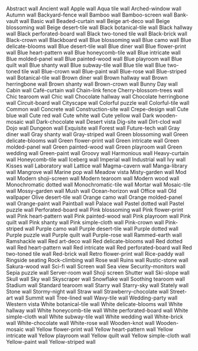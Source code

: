 Abstract wall
Ancient wall
Apple wall
Aqua tile wall
Arched-window wall
Autumn wall
Backyard-fence wall
Bamboo wall
Bamboo-screen wall
Bank-vault wall
Basic wall
Beaded-curtain wall
Beige art-deco wall
Beige blossoming wall
Beige desert-tile wall
Black botanical-tile wall
Black hallway wall
Black perforated-board wall
Black two-toned tile wall
Black-brick wall
Black-crown wall
Blackboard wall
Blue blossoming wall
Blue camo wall
Blue delicate-blooms wall
Blue desert-tile wall
Blue diner wall
Blue flower-print wall
Blue heart-pattern wall
Blue honeycomb-tile wall
Blue intricate wall
Blue molded-panel wall
Blue painted-wood wall
Blue playroom wall
Blue quilt wall
Blue shanty wall
Blue subway-tile wall
Blue tile wall
Blue two-toned tile wall
Blue-crown wall
Blue-paint wall
Blue-rose wall
Blue-striped wall
Botanical-tile wall
Brown diner wall
Brown hallway wall
Brown herringbone wall
Brown shanty wall
Brown-crown wall
Bunny Day wall
Cabin wall
Café-curtain wall
Chain-link fence
Cherry-blossom-trees wall
Chic tearoom wall
Chic wall
Chocolate hallway wall
Chocolate herringbone wall
Circuit-board wall
Cityscape wall
Colorful puzzle wall
Colorful-tile wall
Common wall
Concrete wall
Construction-site wall
Crepe-design wall
Cute blue wall
Cute red wall
Cute white wall
Cute yellow wall
Dark wooden-mosaic wall
Dark-chocolate wall
Desert vista
Dig-site wall
Dirt-clod wall
Dojo wall
Dungeon wall
Exquisite wall
Forest wall
Future-tech wall
Gray diner wall
Gray shanty wall
Gray-striped wall
Green blossoming wall
Green delicate-blooms wall
Green flower-print wall
Green intricate wall
Green molded-panel wall
Green painted-wood wall
Green playroom wall
Green wedding wall
Green-paint wall
Groovy wall
Harmonious wall
Heavy-curtain wall
Honeycomb-tile wall
Iceberg wall
Imperial wall
Industrial wall
Ivy wall
Kisses wall
Laboratory wall
Lattice wall
Magma-cavern wall
Manga-library wall
Mangrove wall
Marine pop wall
Meadow vista
Misty-garden wall
Mod wall
Modern shoji-screen wall
Modern tearoom wall
Modern wood wall
Monochromatic dotted wall
Monochromatic-tile wall
Mortar wall
Mosaic-tile wall
Mossy-garden wall
Mush wall
Ocean-horizon wall
Office wall
Old wallpaper
Olive desert-tile wall
Orange camo wall
Orange molded-panel wall
Orange-paint wall
Paintball wall
Palace wall
Pastel dotted wall
Pastel puzzle wall
Perforated-board wall
Pink blossoming wall
Pink flower-print wall
Pink heart-pattern wall
Pink painted-wood wall
Pink playroom wall
Pink quilt wall
Pink shanty wall
Pink simple-cloth wall
Pink-crown wall
Pink-striped wall
Purple camo wall
Purple desert-tile wall
Purple dotted wall
Purple puzzle wall
Purple quilt wall
Purple-rose wall
Rammed-earth wall
Ramshackle wall
Red art-deco wall
Red delicate-blooms wall
Red dotted wall
Red heart-pattern wall
Red intricate wall
Red perforated-board wall
Red two-toned tile wall
Red-brick wall
Retro flower-print wall
Rice-paddy wall
Ringside seating
Rock-climbing wall
Rose wall
Ruins wall
Rustic-stone wall
Sakura-wood wall
Sci-fi wall
Screen wall
Sea view
Security-monitors wall
Sepia puzzle wall
Server-room wall
Shoji screen
Shutter wall
Ski-slope wall
Skull wall
Sky wall
Skyscraper wall
Snowflake wall
Soothing tearoom wall
Stadium wall
Standard tearoom wall
Starry wall
Starry-sky wall
Stately wall
Stone wall
Stormy-night wall
Straw wall
Strawberry-chocolate wall
Street-art wall
Summit wall
Tree-lined wall
Wavy-tile wall
Wedding-party wall
Western vista
White botanical-tile wall
White delicate-blooms wall
White hallway wall
White honeycomb-tile wall
White perforated-board wall
White simple-cloth wall
White subway-tile wall
White wedding wall
White-brick wall
White-chocolate wall
White-rose wall
Wooden-knot wall
Wooden-mosaic wall
Yellow flower-print wall
Yellow heart-pattern wall
Yellow intricate wall
Yellow playroom wall
Yellow quilt wall
Yellow simple-cloth wall
Yellow-paint wall
Yellow-striped wall
